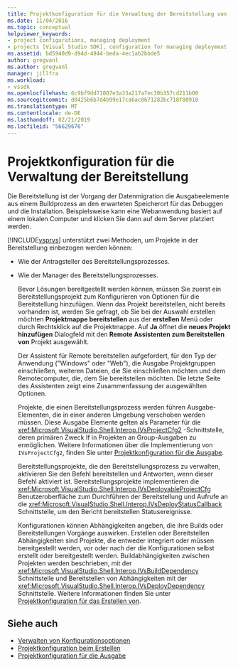 ```yaml
---
title: Projektkonfiguration für die Verwaltung der Bereitstellung von | Microsoft-Dokumentation
ms.date: 11/04/2016
ms.topic: conceptual
helpviewer_keywords:
- project configurations, managing deployment
- projects [Visual Studio SDK], configuration for managing deployment
ms.assetid: bd5940d9-d94d-4944-beda-4ec1ab2bbde5
author: gregvanl
ms.author: gregvanl
manager: jillfra
ms.workload:
- vssdk
ms.openlocfilehash: 6c9bf9dd71007e3a33a217a7ec30b357cd211b00
ms.sourcegitcommit: d0425b6b7d4b99e17ca6ac0671282bc718f80910
ms.translationtype: MT
ms.contentlocale: de-DE
ms.lasthandoff: 02/21/2019
ms.locfileid: "56629676"
---
```

# <a name="project-configuration-for-managing-deployment"></a>Projektkonfiguration für die Verwaltung der Bereitstellung
Die Bereitstellung ist der Vorgang der Datenmigration die Ausgabeelemente aus einem Buildprozess an den erwarteten Speicherort für das Debuggen und die Installation. Beispielsweise kann eine Webanwendung basiert auf einem lokalen Computer und klicken Sie dann auf dem Server platziert werden.

 [!INCLUDE[vsprvs](../../code-quality/includes/vsprvs_md.md)] unterstützt zwei Methoden, um Projekte in der Bereitstellung einbezogen werden können:

- Wie der Antragsteller des Bereitstellungsprozesses.

- Wie der Manager des Bereitstellungsprozesses.

  Bevor Lösungen bereitgestellt werden können, müssen Sie zuerst ein Bereitstellungsprojekt zum Konfigurieren von Optionen für die Bereitstellung hinzufügen. Wenn das Projekt bereitstellen, nicht bereits vorhanden ist, werden Sie gefragt, ob Sie bei der Auswahl erstellen möchten **Projektmappe bereitstellen** aus der **erstellen** Menü oder durch Rechtsklick auf die Projektmappe. Auf **Ja** öffnet die **neues Projekt hinzufügen** Dialogfeld mit den **Remote Assistenten zum Bereitstellen von** Projekt ausgewählt.

  Der Assistent für Remote bereitstellen aufgefordert, für den Typ der Anwendung ("Windows" oder "Web"), die Ausgabe Projektgruppen einschließen, weiteren Dateien, die Sie einschließen möchten und dem Remotecomputer, die, dem Sie bereitstellen möchten. Die letzte Seite des Assistenten zeigt eine Zusammenfassung der ausgewählten Optionen.

  Projekte, die einen Bereitstellungsprozess werden führen Ausgabe-Elementen, die in einer anderen Umgebung verschoben werden müssen. Diese Ausgabe Elemente gelten als Parameter für die <xref:Microsoft.VisualStudio.Shell.Interop.IVsProjectCfg2> -Schnittstelle, deren primären Zweck If in Projekten an Group-Ausgaben zu ermöglichen. Weitere Informationen über die Implementierung von `IVsProjectCfg2`, finden Sie unter [Projektkonfiguration für die Ausgabe](../../extensibility/internals/project-configuration-for-output.md).

  Bereitstellungsprojekte, die den Bereitstellungsprozess zu verwalten, aktivieren Sie den Befehl bereitstellen und Antworten, wenn dieser Befehl aktiviert ist. Bereitstellungsprojekte implementieren die <xref:Microsoft.VisualStudio.Shell.Interop.IVsDeployableProjectCfg> Benutzeroberfläche zum Durchführen der Bereitstellung und Aufrufe an die <xref:Microsoft.VisualStudio.Shell.Interop.IVsDeployStatusCallback> Schnittstelle, um den Bericht bereitstellen Statusereignisse.

  Konfigurationen können Abhängigkeiten angeben, die ihre Builds oder Bereitstellungen Vorgänge auswirken. Erstellen oder Bereitstellen Abhängigkeiten sind Projekte, die entweder integriert oder müssen bereitgestellt werden, vor oder nach der die Konfigurationen selbst erstellt oder bereitgestellt werden. Buildabhängigkeiten zwischen Projekten werden beschrieben, mit der <xref:Microsoft.VisualStudio.Shell.Interop.IVsBuildDependency> Schnittstelle und Bereitstellen von Abhängigkeiten mit der <xref:Microsoft.VisualStudio.Shell.Interop.IVsDeployDependency> Schnittstelle. Weitere Informationen finden Sie unter [Projektkonfiguration für das Erstellen von](../../extensibility/internals/project-configuration-for-building.md).

## <a name="see-also"></a>Siehe auch
- [Verwalten von Konfigurationsoptionen](../../extensibility/internals/managing-configuration-options.md)
- [Projektkonfiguration beim Erstellen](../../extensibility/internals/project-configuration-for-building.md)
- [Projektkonfiguration für die Ausgabe](../../extensibility/internals/project-configuration-for-output.md)